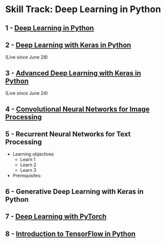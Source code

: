 # Skill Track: Deep Learning in Python

## 1 - [Deep Learning in Python](https://www.datacamp.com/courses/deep-learning-in-python)
## 2 - [Deep Learning with Keras in Python](https://www.datacamp.com/courses/deep-learning-with-keras-in-python)
(Live since June 28)
## 3 - [Advanced Deep Learning with Keras in Python](https://www.datacamp.com/courses/advanced-deep-learning-with-keras-in-python)
(Live since June 24)
## 4 - [Convolutional Neural Networks for Image Processing](https://www.datacamp.com/courses/convolutional-neural-networks-for-image-processing)
## 5 - Recurrent Neural Networks for Text Processing
  * Learning objectives
    * Learn 1
    * Learn 2
    * Learn 3
  * Prerequisites: 
## 6 - Generative Deep Learning with Keras in Python
## 7 - [Deep Learning with PyTorch](https://www.datacamp.com/courses/deep-learning-with-pytorch)
## 8 - [Introduction to TensorFlow in Python](https://www.datacamp.com/courses/introduction-to-tensorflow-in-python)
